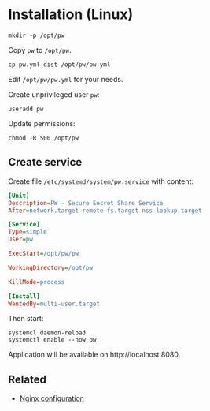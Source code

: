 # Installation (Linux)

```shell
mkdir -p /opt/pw
```

Copy `pw` to `/opt/pw`.

```shell
cp pw.yml-dist /opt/pw/pw.yml
```

Edit `/opt/pw/pw.yml` for your needs.

Create unprivileged user `pw`:

```shell
useradd pw
```

Update permissions:

```shell
chmod -R 500 /opt/pw
```

## Create service

Create file `/etc/systemd/system/pw.service` with content:

```ini
[Unit]
Description=PW - Secure Secret Share Service
After=network.target remote-fs.target nss-lookup.target

[Service]
Type=simple
User=pw

ExecStart=/opt/pw/pw

WorkingDirectory=/opt/pw

KillMode=process

[Install]
WantedBy=multi-user.target
```

Then start:

```shell
systemcl daemon-reload
systemctl enable --now pw
```

Application will be available on http://localhost:8080.

## Related

- [Nginx configuration](NGINX.md)